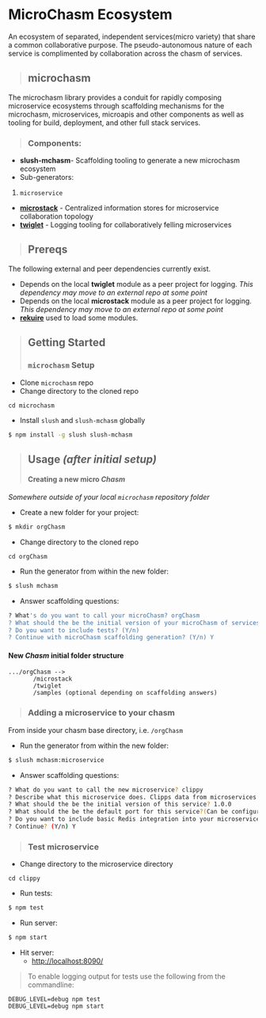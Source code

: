 MicroChasm Ecosystem
=============================================================================
An ecosystem of separated, independent services(micro variety) that share a common collaborative purpose. The pseudo-autonomous nature of each service is complimented by collaboration across the chasm of services. 

>## microchasm
 The microchasm library provides a conduit for rapidly composing microservice ecosystems through scaffolding mechanisms for the microchasm, microservices, microapis and other components as well as tooling for build, deployment, and other full stack services.

 >### Components:
 + **slush-mchasm**- Scaffolding tooling to generate a new microchasm ecosystem
  + Sub-generators:
  1. `microservice`
 + **[microstack](./microstack/README.md)** - Centralized information stores for microservice collaboration topology
 + **[twiglet](./twiglet/README.md)** - Logging tooling for collaboratively felling microservices 
  

>## Prereqs
 The following external and peer dependencies currently exist.

 + Depends on the local **twiglet** module as a peer project for logging. _This dependency may move to an external repo at some point_
 +  Depends on the local **microstack** module as a peer project for logging. _This dependency may move to an external repo at some point_
 + **[rekuire](https://github.com/nadav-dav/rekuire)** used to load some modules. 


>## Getting Started
 >### `microchasm` Setup
 + Clone `microchasm` repo
 + Change directory to the cloned repo
 ```
cd microchasm
 ```
 + Install `slush` and `slush-mchasm` globally
```bash
$ npm install -g slush slush-mchasm
```

 >## Usage _(after initial setup)_
  >#### Creating a new micro _Chasm_
_Somewhere outside of your local `microchasm` repository folder_
 + Create a new folder for your project:
```bash
$ mkdir orgChasm
```
 + Change directory to the cloned repo
 ```
cd orgChasm
 ```
 + Run the generator from within the new folder:
```bash
$ slush mchasm
```
 + Answer scaffolding questions:
```bash
? What's do you want to call your microChasm? orgChasm
? What should the be the initial version of your microChasm of services? 0.1.0
? Do you want to include tests? (Y/n) 
? Continue with microChasm scaffolding generation? (Y/n) Y
```
#### New _Chasm_ initial folder structure
  ``` 
.../orgChasm -->
         /microstack
         /twiglet
         /samples (optional depending on scaffolding answers)
```

>###  Adding a microservice to your chasm
From inside your chasm base directory, i.e. `/orgChasm`
 + Run the generator from within the new folder:
```bash
$ slush mchasm:microservice
```
 + Answer scaffolding questions:
```bash
? What do you want to call the new microservice? clippy
? Describe what this microservice does. Clipps data from microservices
? What should the be the initial version of this service? 1.0.0
? What should the be the default port for this service?(Can be configured in config/overrides per environment, i.e. NODE_ENV: (9080) 8090
? Do you want to include basic Redis integration into your microservice? (Recommended to add Redis configuration via a nanostack) No
? Continue? (Y/n) Y
```
>### Test microservice
+ Change directory to the microservice directory
 ```
cd clippy
 ```
+ Run tests:
```bash
$ npm test
```
+ Run server:
```bash
$ npm start
```
+ Hit server:
    + [http://localhost:8090/](http://localhost:8090/)

>    To enable logging output for tests use the following from the commandline:
```
DEBUG_LEVEL=debug npm test
DEBUG_LEVEL=debug npm start
```
